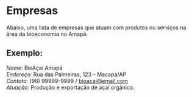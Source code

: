 # Empresas

Abaixo, uma lista de empresas que atuam com produtos ou serviços na área da bioeconomia no Amapá.

## Exemplo:

*Nome:* BioAçaí Amapá  
*Endereço:* Rua das Palmeiras, 123 – Macapá/AP  
*Contato:* (96) 99999-9999 / bioacai@email.com  
*Atuação:* Produção e exportação de açaí orgânico.